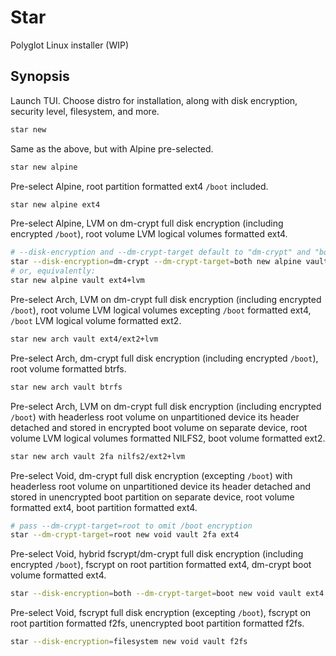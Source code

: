 Star
====

Polyglot Linux installer (WIP)

Synopsis
--------

Launch TUI. Choose distro for installation, along with disk encryption,
security level, filesystem, and more.

```bash
star new
```

Same as the above, but with Alpine pre-selected.

```bash
star new alpine
```

Pre-select Alpine, root partition formatted ext4 `/boot` included.

```bash
star new alpine ext4
```

Pre-select Alpine, LVM on dm-crypt full disk encryption (including
encrypted `/boot`), root volume LVM logical volumes formatted ext4.

```bash
# --disk-encryption and --dm-crypt-target default to "dm-crypt" and "both", respectively
star --disk-encryption=dm-crypt --dm-crypt-target=both new alpine vault ext4+lvm
# or, equivalently:
star new alpine vault ext4+lvm
```

Pre-select Arch, LVM on dm-crypt full disk encryption (including encrypted
`/boot`), root volume LVM logical volumes excepting `/boot` formatted
ext4, `/boot` LVM logical volume formatted ext2.

```bash
star new arch vault ext4/ext2+lvm
```

Pre-select Arch, dm-crypt full disk encryption (including encrypted
`/boot`), root volume formatted btrfs.

```bash
star new arch vault btrfs
```

Pre-select Arch, LVM on dm-crypt full disk encryption (including encrypted
`/boot`) with headerless root volume on unpartitioned device its header
detached and stored in encrypted boot volume on separate device, root
volume LVM logical volumes formatted NILFS2, boot volume formatted ext2.

```bash
star new arch vault 2fa nilfs2/ext2+lvm
```

Pre-select Void, dm-crypt full disk encryption (excepting `/boot`) with
headerless root volume on unpartitioned device its header detached and
stored in unencrypted boot partition on separate device, root volume
formatted ext4, boot partition formatted ext4.

```bash
# pass --dm-crypt-target=root to omit /boot encryption
star --dm-crypt-target=root new void vault 2fa ext4
```

Pre-select Void, hybrid fscrypt/dm-crypt full disk encryption (including
encrypted `/boot`), fscrypt on root partition formatted ext4, dm-crypt
boot volume formatted ext4.

```bash
star --disk-encryption=both --dm-crypt-target=boot new void vault ext4
```

Pre-select Void, fscrypt full disk encryption (excepting `/boot`), fscrypt
on root partition formatted f2fs, unencrypted boot partition formatted
f2fs.

```bash
star --disk-encryption=filesystem new void vault f2fs
```
